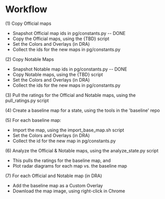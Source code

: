 # Workflow

(1) Copy Official maps
* Snapshot Official map ids in pg/constants.py -- DONE
* Copy the Official maps, using the {TBD} script
* Set the Colors and Overlays (in DRA)
* Collect the ids for the new maps in pg/constants.py

(2) Copy Notable Maps
* Snapshot Notable map ids in pg/constants.py -- DONE
* Copy Notable maps, using the {TBD} script
* Set the Colors and Overlays (in DRA)
* Collect the ids for the new maps in pg/constants.py

(3) Pull the ratings for the Official and Notable maps, using the pull_ratings.py script

(4) Create a baseline map for a state, using the tools in the 'baseline' repo

(5) For each baseline map:
* Import the map, using the import_base_map.sh script
* Set the Colors and Overlays (in DRA)
* Collect the id for the new map in pg/constants.py

(6) Analyze the Official & Notable maps, using the analyze_state.py script
* This pulls the ratings for the baseline map, and
* Plot radar diagrams for each map vs. the baseline map

(7) For each Official and Notable map (in DRA)
* Add the baseline map as a Custom Overlay
* Download the map image, using right-click in Chrome